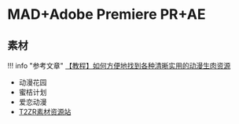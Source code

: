 # MAD+Adobe Premiere PR+AE
## 素材
!!! info "参考文章"
    [【教程】如何方便地找到各种清晰实用的动漫生肉资源](https://www.a-site.cn/article/400250.html)
+ 动漫花园
+ 蜜桔计划
+ 爱恋动漫
+ [T2ZR素材资源站](https://t2zrsu.top/uncategorized1)

